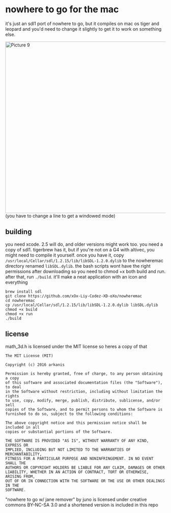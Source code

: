 # nowhere to go for the mac
it's just an sdl1 port of nowhere to go, but it compiles on mac os tiger and leopard and you'd need to change it slightly to get it to work on something else.

<img width="1034" height="537" alt="Picture 9" src="https://github.com/user-attachments/assets/9d868b7d-bf5b-4465-aa00-cb0199df797d" />
(you have to change a line to get a windowed mode)

## building
you need xcode. 2.5 will do, and older versions might work too. you need a copy of sdl1. tigerbrew has it, but if you're not on a G4 with altivec, you might need to compile it yourself. once you have it, copy `/usr/local/Cellar/sdl/1.2.15/lib/libSDL-1.2.0.dylib` to the nowheremac directory renamed `libSDL.dylib`. the bash scripts wont have the right permissions after downloading so you need to chmod +x both build and run. after that, run `./build`. it'll make a neat application with an icon and everything 
```
brew install sdl
git clone https://github.com/xOx-Liy-Codez-XD-oXo/nowheremac
cd nowheremac
cp /usr/local/Cellar/sdl/1.2.15/lib/libSDL-1.2.0.dylib libSDL.dylib
chmod +x build
chmod +x run
./build
```
## license
math_3d.h is licensed under the MIT license so heres a copy of that

```
The MIT License (MIT)

Copyright (c) 2016 arkanis

Permission is hereby granted, free of charge, to any person obtaining a copy
of this software and associated documentation files (the "Software"), to deal
in the Software without restriction, including without limitation the rights
to use, copy, modify, merge, publish, distribute, sublicense, and/or sell
copies of the Software, and to permit persons to whom the Software is
furnished to do so, subject to the following conditions:

The above copyright notice and this permission notice shall be included in all
copies or substantial portions of the Software.

THE SOFTWARE IS PROVIDED "AS IS", WITHOUT WARRANTY OF ANY KIND, EXPRESS OR
IMPLIED, INCLUDING BUT NOT LIMITED TO THE WARRANTIES OF MERCHANTABILITY,
FITNESS FOR A PARTICULAR PURPOSE AND NONINFRINGEMENT. IN NO EVENT SHALL THE
AUTHORS OR COPYRIGHT HOLDERS BE LIABLE FOR ANY CLAIM, DAMAGES OR OTHER
LIABILITY, WHETHER IN AN ACTION OF CONTRACT, TORT OR OTHERWISE, ARISING FROM,
OUT OF OR IN CONNECTION WITH THE SOFTWARE OR THE USE OR OTHER DEALINGS IN THE
SOFTWARE.
```
"nowhere to go w/ jane remover" by juno is licensed under creative commons BY-NC-SA 3.0 and a shortened version is included in this repo
